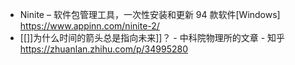 - Ninite – 软件包管理工具，一次性安装和更新 94 款软件[Windows] https://www.appinn.com/ninite-2/
- [[]]为什么时间的箭头总是指向未来]]？ - 中科院物理所的文章 - 知乎
  https://zhuanlan.zhihu.com/p/34995280
